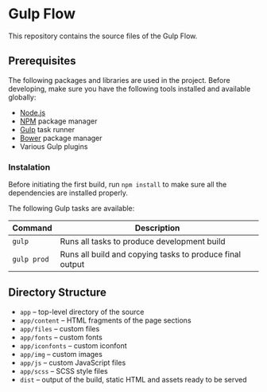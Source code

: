 Gulp Flow
====================================

This repository contains the source files of the Gulp Flow.


## Prerequisites

The following packages and libraries are used in the project. 
Before developing, make sure you have the following tools installed and available globally:

* [Node.js](http://nodejs.org)
* [NPM](http://npmjs.com) package manager
* [Gulp](http://gulpjs.com) task runner
* [Bower](http://bower.io) package manager
* Various Gulp plugins


### Instalation

Before initiating the first build, run `npm install` to make sure all the dependencies are installed properly.

The following Gulp tasks are available:

| Command             | Description                                                 |
|---------------------|-------------------------------------------------------------|
| `gulp`              | Runs all tasks to produce development build                 |
| `gulp prod`         | Runs all build and copying tasks to produce final output    |


## Directory Structure

* `app` – top-level directory of the source 
* `app/content` – HTML fragments of the page sections 
* `app/files` – custom files 
* `app/fonts` – custom fonts 
* `app/iconfonts` – custom iconfont 
* `app/img` – custom images 
* `app/js` – custom JavaScript files 
* `app/scss` – SCSS style files 
* `dist` – output of the build, static HTML and assets ready to be served 